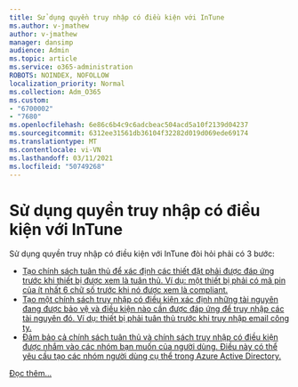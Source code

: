 ```yaml
---
title: Sử dụng quyền truy nhập có điều kiện với InTune
ms.author: v-jmathew
author: v-jmathew
manager: dansimp
audience: Admin
ms.topic: article
ms.service: o365-administration
ROBOTS: NOINDEX, NOFOLLOW
localization_priority: Normal
ms.collection: Adm_O365
ms.custom:
- "6700002"
- "7680"
ms.openlocfilehash: 6e86c6b4c9c6adcbeac504acd5a10f2139d04237
ms.sourcegitcommit: 6312ee31561db36104f32282d019d069ede69174
ms.translationtype: MT
ms.contentlocale: vi-VN
ms.lasthandoff: 03/11/2021
ms.locfileid: "50749268"
---
```

# <a name="using-conditional-access-with-intune"></a>Sử dụng quyền truy nhập có điều kiện với InTune

Sử dụng quyền truy nhập có điều kiện với InTune đòi hỏi phải có 3 bước:

- [Tạo chính sách tuân thủ để xác định các thiết đặt phải được đáp ứng trước khi thiết bị được xem là tuân thủ. Ví dụ: một thiết bị phải có mã pin của ít nhất 6 chữ số trước khi nó được xem là compliant.](https://docs.microsoft.com/mem/intune/protect/create-compliance-policy)
- [Tạo một chính sách truy nhập có điều kiện xác định những tài nguyên đang được bảo vệ và điều kiện nào cần được đáp ứng để truy nhập các tài nguyên đó. Ví dụ: thiết bị phải tuân thủ trước khi truy nhập email công ty.](https://docs.microsoft.com/mem/intune/protect/tutorial-protect-email-on-unmanaged-devices#create-conditional-access-policies)
- [Đảm bảo cả chính sách tuân thủ và chính sách truy nhập có điều kiện được nhắm vào các nhóm bạn muốn của người dùng. Điều này có thể yêu cầu tạo các nhóm người dùng cụ thể trong Azure Active Directory.](https://docs.microsoft.com/troubleshoot/mem/intune/troubleshoot-conditional-access)

[Đọc thêm...](https://docs.microsoft.com/mem/intune/protect/device-compliance-get-started)
